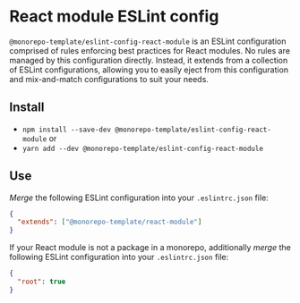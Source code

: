 # React module ESLint config

`@monorepo-template/eslint-config-react-module` is an ESLint configuration
comprised of rules enforcing best practices for React modules. No rules are
managed by this configuration directly. Instead, it extends from a collection of
ESLint configurations, allowing you to easily eject from this configuration and
mix-and-match configurations to suit your needs.

## Install

- `npm install --save-dev @monorepo-template/eslint-config-react-module` or
- `yarn add --dev @monorepo-template/eslint-config-react-module`

## Use

_Merge_ the following ESLint configuration into your `.eslintrc.json` file:

```json
{
  "extends": ["@monorepo-template/react-module"]
}
```

If your React module is not a package in a monorepo, additionally _merge_ the
following ESLint configuration into your `.eslintrc.json` file:

```json
{
  "root": true
}
```
